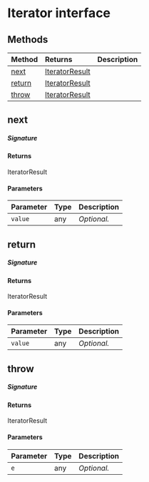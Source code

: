 # Iterator<T> interface













## Methods

| Method	   |  Returns	| Description|
|:-------------|:-------|:-----------|
|[next](#next~36494)      | [IteratorResult<T>](IteratorResult.md) |  |
|[return](#return~67440)      | [IteratorResult<T>](IteratorResult.md) |  |
|[throw](#throw~44983)      | [IteratorResult<T>](IteratorResult.md) |  |



## next



##### Signature

#### Returns
IteratorResult<T>

#### Parameters


| Parameter	   | Type    | Description |
|:-------------|:---------------|:------------|
| `value`    | any | _Optional._ |


## return



##### Signature

#### Returns
IteratorResult<T>

#### Parameters


| Parameter	   | Type    | Description |
|:-------------|:---------------|:------------|
| `value`    | any | _Optional._ |


## throw



##### Signature

#### Returns
IteratorResult<T>

#### Parameters


| Parameter	   | Type    | Description |
|:-------------|:---------------|:------------|
| `e`    | any | _Optional._ |

